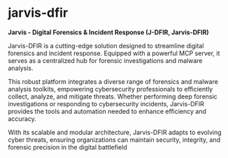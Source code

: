 # jarvis-dfir
**Jarvis - Digital Forensics &amp; Incident Response (J-DFIR, Jarvis-DFIR)**

Jarvis-DFIR is a cutting-edge solution designed to streamline digital forensics and incident response. Equipped with a powerful MCP server, it serves as a centralized hub for forensic investigations and malware analysis.

This robust platform integrates a diverse range of forensics and malware analysis toolkits, empowering cybersecurity professionals to efficiently collect, analyze, and mitigate threats. Whether performing deep forensic investigations or responding to cybersecurity incidents, Jarvis-DFIR provides the tools and automation needed to enhance efficiency and accuracy.

With its scalable and modular architecture, Jarvis-DFIR adapts to evolving cyber threats, ensuring organizations can maintain security, integrity, and forensic precision in the digital battlefield

